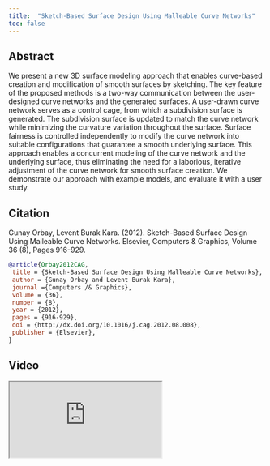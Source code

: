 ```yaml
---
title:  "Sketch-Based Surface Design Using Malleable Curve Networks"
toc: false
---
```


## Abstract

We present a new 3D surface modeling approach that enables curve-based creation and modification of smooth surfaces by sketching. The key feature of the proposed methods is a two-way communication between the user-designed curve networks and the generated surfaces. A user-drawn curve network serves as a control cage, from which a subdivision surface is generated. The subdivision surface is updated to match the curve network while minimizing the curvature variation throughout the surface. Surface fairness is controlled independently to modify the curve network into suitable configurations that guarantee a smooth underlying surface. This approach enables a concurrent modeling of the curve network and the underlying surface, thus eliminating the need for a laborious, iterative adjustment of the curve network for smooth surface creation. We demonstrate our approach with example models, and evaluate it with a user study.

## Citation

Gunay Orbay, Levent Burak Kara. (2012). Sketch-Based Surface Design Using Malleable Curve Networks. Elsevier, Computers & Graphics, Volume 36 (8), Pages 916-929.

```bibtex
@article{Orbay2012CAG,
 title = {Sketch-Based Surface Design Using Malleable Curve Networks},
 author = {Gunay Orbay and Levent Burak Kara},
 journal ={Computers /& Graphics},
 volume = {36},
 number = {8},
 year = {2012},
 pages = {916-929},
 doi = {http://dx.doi.org/10.1016/j.cag.2012.08.008},
 publisher = {Elsevier},
}
```
 
## Video

<div class="video-container">
<iframe class="video" src="https://www.youtube.com/embed/bbzQ_yXEEbE?si=qNeIE93AZFK88XIX" allowfullscreen></iframe>
</div>